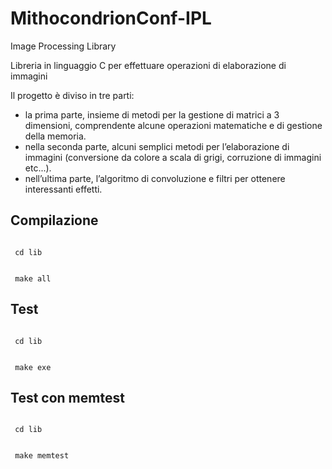 # MithocondrionConf-IPL
Image Processing Library

Libreria in linguaggio C per effettuare operazioni di elaborazione di immagini

Il progetto è diviso in tre parti:
- la prima parte, insieme di metodi per la gestione di matrici a 3 dimensioni, comprendente alcune operazioni matematiche e di gestione
della memoria.
- nella seconda parte, alcuni semplici metodi per l’elaborazione di immagini (conversione da colore a scala di grigi, corruzione di immagini etc...).
- nell’ultima parte, l’algoritmo di convoluzione e filtri per ottenere interessanti effetti.

## Compilazione
 
 <code> 
 cd lib
 </code> <br>
  <code> 
 make all 
</code>
 
 ## Test 
  
 <code>
 cd lib
 </code><br>
  <code> 
 make exe
</code>
  
 ## Test con memtest
 
<code>
 cd lib
 </code><br>
  <code> 
 make memtest </code>
